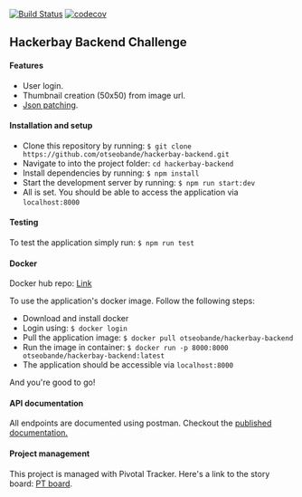 [![Build Status](https://travis-ci.com/otseobande/hackerbay-backend.svg?branch=master)](https://travis-ci.com/otseobande/hackerbay-backend) [![codecov](https://codecov.io/gh/otseobande/hackerbay-backend/branch/master/graph/badge.svg)](https://codecov.io/gh/otseobande/hackerbay-backend)

## Hackerbay Backend Challenge

#### Features

- User login.
- Thumbnail creation (50x50) from image url.
- [Json patching](http://jsonpatch.com/).

#### Installation and setup

- Clone this repository by running: `$ git clone https://github.com/otseobande/hackerbay-backend.git`
- Navigate to into the project folder: `cd hackerbay-backend`
- Install dependencies by running: `$ npm install`
- Start the development server by running: `$ npm run start:dev`
- All is set. You should be able to access the application via `localhost:8000`

#### Testing

To test the application simply run: `$ npm run test`

#### Docker
Docker hub repo: [Link](https://hub.docker.com/r/otseobande/hackerbay-backend/)

To use the application's docker image. Follow the following steps:

- Download and install docker
- Login using: `$ docker login`
- Pull the application image: `$ docker pull otseobande/hackerbay-backend`
- Run the image in container: `$ docker run -p 8000:8000 otseobande/hackerbay-backend:latest`
- The application should be accessible via `localhost:8000`

And you're good to go!


#### API documentation

All endpoints are documented using postman. Checkout the [published documentation.](https://documenter.getpostman.com/view/4534067/RzfasXYR)

#### Project management

This project is managed with Pivotal Tracker. Here's a link to the story board: [PT board](https://www.pivotaltracker.com/n/projects/2228010).